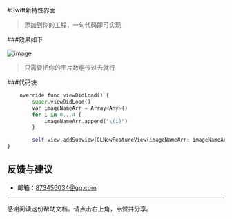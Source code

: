 
#Swift新特性界面

>添加到你的工程，一句代码即可实现


###效果如下

![image](https://github.com/zhongaiyemaozi/NewFeature/blob/master/newFeature.gif)

>只需要把你的图片数组传过去就行

###代码块
``` python
    override func viewDidLoad() {
        super.viewDidLoad()
        var imageNameArr = Array<Any>()
        for i in 0...4 {
            imageNameArr.append("\(i)")
        }

        self.view.addSubview(CLNewFeatureView(imageNameArr: imageNameArr))
}

```


## 反馈与建议
- 邮箱：<873456034@qq.com>

---------
感谢阅读这份帮助文档。请点击右上角，点赞并分享。



